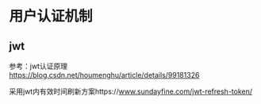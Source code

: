 

# 用户认证机制

## jwt

参考：jwt认证原理  https://blog.csdn.net/houmenghu/article/details/99181326

采用jwt内有效时间刷新方案https://www.sundayfine.com/jwt-refresh-token/

